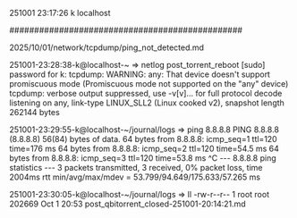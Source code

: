 251001
23:17:26
k
localhost

###############################################

2025/10/01/network/tcpdump/ping_not_detected.md

251001-23:28:38-k@localhost-~
=> netlog post_torrent_reboot
[sudo] password for k: 
tcpdump: WARNING: any: That device doesn't support promiscuous mode
(Promiscuous mode not supported on the "any" device)
tcpdump: verbose output suppressed, use -v[v]... for full protocol decode
listening on any, link-type LINUX_SLL2 (Linux cooked v2), snapshot length 262144 bytes


251001-23:29:55-k@localhost-~/journal/logs
=> ping 8.8.8.8
PING 8.8.8.8 (8.8.8.8) 56(84) bytes of data.
64 bytes from 8.8.8.8: icmp_seq=1 ttl=120 time=176 ms
64 bytes from 8.8.8.8: icmp_seq=2 ttl=120 time=54.5 ms
64 bytes from 8.8.8.8: icmp_seq=3 ttl=120 time=53.8 ms
^C
--- 8.8.8.8 ping statistics ---
3 packets transmitted, 3 received, 0% packet loss, time 2004ms
rtt min/avg/max/mdev = 53.799/94.649/175.633/57.265 ms


251001-23:30:05-k@localhost-~/journal/logs
=> ll
-rw-r--r--  1 root root   202669 Oct  1 20:53 post_qbitorrent_closed-251001-20:14:21.md

